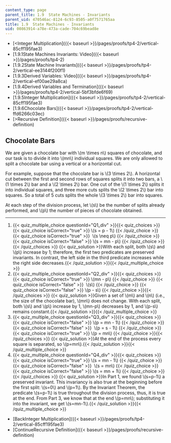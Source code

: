 ```yaml
---
content_type: page
parent_title: 1.9  State Machines - Invariants
parent_uid: 470546ac-8124-6c93-8505-a0f7571765aa
title: 1.9  State Machines - Invariants
uid: 00863914-a78e-473a-cade-704c69bead8e
---
```


*   [\<Integer Multiplication]({{< baseurl >}}/pages/proofs/tp4-2/vertical-85cff195fae3)
*   [1.9.1State Machines Invariants: Video]({{< baseurl >}}/pages/proofs/tp4-2)
*   [1.9.2State Machine Invariants]({{< baseurl >}}/pages/proofs/tp4-2/vertical-ee3144f200f1)
*   [1.9.3Derived Variables: Video]({{< baseurl >}}/pages/proofs/tp4-2/vertical-ef00ae29a8ca)
*   [1.9.4Derived Variables and Termination]({{< baseurl >}}/pages/proofs/tp4-2/vertical-5bf3bfde6f69)
*   [1.9.5Integer Multiplication]({{< baseurl >}}/pages/proofs/tp4-2/vertical-85cff195fae3)
*   [1.9.6Chocolate Bars]({{< baseurl >}}/pages/proofs/tp4-2/vertical-ffd6266c03ec)
*   [\>Recursive Definition]({{< baseurl >}}/pages/proofs/recursive-definition)

Chocolate Bars
--------------

We are given a chocolate bar with \\(m \\times n\\) squares of chocolate, and our task is to divide it into \\(mn\\) individual squares. We are only allowed to split a chocolate bar using a vertical or a horizontal cut.

For example, suppose that the chocolate bar is \\(3 \\times 2\\). A horizontal cut between the first and second rows of squares splits it into two bars, a \\(1 \\times 2\\) bar and a \\(2 \\times 2\\) bar. One cut of the \\(1 \\times 2\\) splits it into individual squares, and three more cuts splits the \\(2 \\times 2\\) bar into squares. So a total of 5 cuts splits the whole \\(3 \\times 2\\) bar into squares.

At each step of the division process, let \\(s\\) be the number of splits already performed, and \\(p\\) the number of pieces of chocolate obtained.  

* * *

1.  {{< quiz_multiple_choice questionId="Q1_div" >}}{{< quiz_choices >}}{{< quiz_choice isCorrect="true" >}}&nbsp;\\(s = p - 1\\)&nbsp;{{< /quiz_choice >}}
    {{< quiz_choice isCorrect="true" >}}&nbsp; \\(s \\neq p\\)&nbsp;{{< /quiz_choice >}}
    {{< quiz_choice isCorrect="false" >}}&nbsp;\\(s = mn - p\\)&nbsp;{{< /quiz_choice >}}{{< /quiz_choices >}}
    {{< quiz_solution >}}With each split, both \\(s\\) and \\(p\\) increase by 1; therefore, the first two predicates are preserved invariants. In contrast, the left side in the third predicate increases while the right side decreases.{{< /quiz_solution >}}{{< /quiz_multiple_choice >}}
2.  {{< quiz_multiple_choice questionId="Q2_div" >}}{{< quiz_choices >}}{{< quiz_choice isCorrect="true" >}}&nbsp;\\(mn - p\\)&nbsp;{{< /quiz_choice >}}
    {{< quiz_choice isCorrect="false" >}}&nbsp; \\(s\\)&nbsp;{{< /quiz_choice >}}
    {{< quiz_choice isCorrect="false" >}}&nbsp;\\(p - s\\)&nbsp;{{< /quiz_choice >}}{{< /quiz_choices >}}
    {{< quiz_solution >}}Given a set of \\(m\\) and \\(n\\) (i.e., the size of the chocolate bar), \\(mn\\) does not change. With each split, both \\(s\\) and \\(p\\) increase by 1, \\(mn-p\\) decreases by 1, and \\(p-s\\) remains constant.{{< /quiz_solution >}}{{< /quiz_multiple_choice >}}
3.  {{< quiz_multiple_choice questionId="Q3_div" >}}{{< quiz_choices >}}{{< quiz_choice isCorrect="false" >}}&nbsp;\\(p = mn - 1\\)&nbsp;{{< /quiz_choice >}}
    {{< quiz_choice isCorrect="false" >}}&nbsp; \\(p = s - 1\\)&nbsp;{{< /quiz_choice >}}
    {{< quiz_choice isCorrect="true" >}}&nbsp;\\(p = mn\\)&nbsp;{{< /quiz_choice >}}{{< /quiz_choices >}}
    {{< quiz_solution >}}At the end of the process every square is separated, so \\(p=mn\\).{{< /quiz_solution >}}{{< /quiz_multiple_choice >}}
4.  {{< quiz_multiple_choice questionId="Q4_div" >}}{{< quiz_choices >}}{{< quiz_choice isCorrect="true" >}}&nbsp;\\(s = mn - 1\\)&nbsp;{{< /quiz_choice >}}
    {{< quiz_choice isCorrect="false" >}}&nbsp; \\(s = mn\\)&nbsp;{{< /quiz_choice >}}
    {{< quiz_choice isCorrect="false" >}}&nbsp;\\(s = mn + 1\\)&nbsp;{{< /quiz_choice >}}{{< /quiz_choices >}}
    {{< quiz_solution >}}In Part 1, we found \\(s=p-1\\) a preserved invariant. This invariancy is also true at the beginning before the first split: \\(s=0\\) and \\(p=1\\). By the Invariant Theorem, the predicate \\(s=p-1\\) is true throughout the division process, thus, it is true at the end. From Part 3, we know that at the end \\(p=mn\\); substituting it into the invariant, we get \\(s=mn-1\\).{{< /quiz_solution >}}{{< /quiz_multiple_choice >}}

*   [BackInteger Multiplication]({{< baseurl >}}/pages/proofs/tp4-2/vertical-85cff195fae3)
*   [ContinueRecursive Definition]({{< baseurl >}}/pages/proofs/recursive-definition)